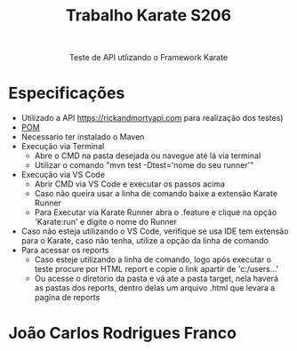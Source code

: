 <h1 align="center"> Trabalho Karate S206</h1>
<br>
<p align="center">Teste de API utlizando o Framework Karate</p>

Especificações
=================
<!--ts-->
   * Utilizado a API https://rickandmortyapi.com para realização dos testes)
   * [POM](https://github.com/Jcarlos1999/S206/blob/master/karate/pom.xml)
   * Necessario ter instalado o Maven
   * Execução via Terminal
      * Abre o CMD na pasta desejada ou navegue até lá via terminal 
      * Utilizar o comando "mvn test -Dtest='nome do seu runner'"
   * Execução via VS Code
      * Abrir CMD via VS Code e executar os passos acima
      * Caso não queira usar a linha de comando baixe a extensão Karate Runner 
      * Para Executar via Karate Runner abra o .feature e clique na opção 'Karate:run' e digite o nome do Runner
   * Caso não esteja utilizando o VS Code, verifique se usa IDE tem extensão para o Karate, caso não tenha, utilize a opção da linha de comando
   * Para acessar os reports
      * Caso esteje utilizando a linha de comando, logo após executar o teste procure por HTML report e copie o link apartir de 'c:/users...'
      * Ou acesse o diretorio da pasta e vá ate a pasta target, nela haverá as pastas dos reports, dentro delas um arquivo .html que levara a pagina de reports
<!--te-->

<h1 align="start">João Carlos Rodrigues Franco</h1>
